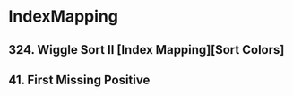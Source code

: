 # IndexMapping

## 324. Wiggle Sort II \[Index Mapping\]\[Sort Colors\]

## 41. First Missing Positive

